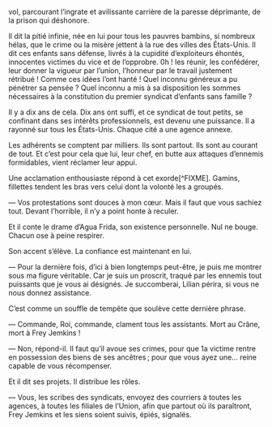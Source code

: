 vol, parcourant l’ingrate et avilissante carrière de la paresse déprimante, de la prison qui déshonore.

Il dit la pitié infinie, née en lui pour tous les pauvres bambins, si nombreux hélas, que le crime ou la misère jettent à la rue des  villes des États-Unis. Il dit ces enfants sans défense, livrés à la cupidité d’exploiteurs éhontés, innocentes victimes du vice et de l’opprobre.
0h ! les réunir, les confédérer, leur donner la vigueur par l’union, l’honneur par le travail justement rétribué ! Comme ces idées l’ont hanté ! Quel inconnu généreux a pu pénétrer sa pensée ? Quel inconnu a mis à sa disposition les sommes nécessaires à la constitution du premier syndicat d’enfants sans famille ?

Il y a dix ans de cela. Dix ans ont suffi, et ce syndicat de tout petits, se confinant dans ses intérêts professionnels, est devenu une puissance. Il a rayonné sur tous les États-Unis. Chaque cité a une agence annexe.

Les adhérents se comptent par milliers. Ils sont partout. Ils sont au courant de tout. Et c’est pour cela que lui, leur chef, en butte aux attaques d’ennemis formidables, vient réclamer leur appui.

Une acclamation enthousiaste répond à cet exorde[^FIXME]. Gamins, fillettes tendent les bras vers celui dont la volonté les a groupés.

— Vos protestations sont douces à mon cœur. Mais il faut que vous sachiez tout. Devant l’horrible, il n’y a point honte à reculer.

Et il conte le drame d’Agua Frida, son existence personnelle. Nul ne bouge. Chacun ose à peine respirer.

Son accent s’élève. La confiance est maintenant en lui.

— Pour la dernière fois, d’ici à bien longtemps peut-être, je puis me montrer sous ma figure véritable. Car je suis un proscrit, traqué par les ennemis tout puissants que je vous ai désignés. Je succomberai, Lilian périra, si vous ne nous donnez assistance.

C’est comme un souffle de tempête que soulève cette dernière phrase.

— Commande, Roi, commande, clament tous les assistants. Mort au Crâne, mort à Frey Jemkins !

— Non, répond-il. Il faut qu’il avoue ses crimes, pour que 1a victime rentre en possession des biens de ses ancêtres ; pour que vous ayez une… reine capable de vous récompenser.

Et il dit ses projets. Il distribue les rôles.

— Vous, les scribes des syndicats, envoyez des courriers à toutes les agences, à toutes les filiales de l’Union, afin que partout où ils paraîtront, Frey Jemkins et les siens soient suivis, épiés, signalés.
